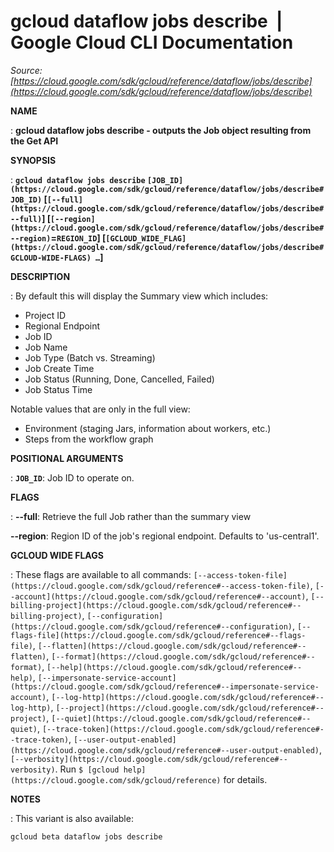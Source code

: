 # gcloud dataflow jobs describe  |  Google Cloud CLI Documentation

*Source: [https://cloud.google.com/sdk/gcloud/reference/dataflow/jobs/describe](https://cloud.google.com/sdk/gcloud/reference/dataflow/jobs/describe)*

**NAME**

: **gcloud dataflow jobs describe - outputs the Job object resulting from the Get API**

**SYNOPSIS**

: **`gcloud dataflow jobs describe` `[JOB_ID](https://cloud.google.com/sdk/gcloud/reference/dataflow/jobs/describe#JOB_ID)` [`[--full](https://cloud.google.com/sdk/gcloud/reference/dataflow/jobs/describe#--full)`] [`[--region](https://cloud.google.com/sdk/gcloud/reference/dataflow/jobs/describe#--region)`=`REGION_ID`] [`[GCLOUD_WIDE_FLAG](https://cloud.google.com/sdk/gcloud/reference/dataflow/jobs/describe#GCLOUD-WIDE-FLAGS) …`]**

**DESCRIPTION**

: By default this will display the Summary view which includes:

- Project ID
- Regional Endpoint
- Job ID
- Job Name
- Job Type (Batch vs. Streaming)
- Job Create Time
- Job Status (Running, Done, Cancelled, Failed)
- Job Status Time

Notable values that are only in the full view:

- Environment (staging Jars, information about workers, etc.)
- Steps from the workflow graph

**POSITIONAL ARGUMENTS**

: **`JOB_ID`**:
Job ID to operate on.

**FLAGS**

: **--full**:
Retrieve the full Job rather than the summary view

**--region**:
Region ID of the job's regional endpoint. Defaults to 'us-central1'.

**GCLOUD WIDE FLAGS**

: These flags are available to all commands: `[--access-token-file](https://cloud.google.com/sdk/gcloud/reference#--access-token-file)`,
`[--account](https://cloud.google.com/sdk/gcloud/reference#--account)`, `[--billing-project](https://cloud.google.com/sdk/gcloud/reference#--billing-project)`,
`[--configuration](https://cloud.google.com/sdk/gcloud/reference#--configuration)`,
`[--flags-file](https://cloud.google.com/sdk/gcloud/reference#--flags-file)`,
`[--flatten](https://cloud.google.com/sdk/gcloud/reference#--flatten)`, `[--format](https://cloud.google.com/sdk/gcloud/reference#--format)`, `[--help](https://cloud.google.com/sdk/gcloud/reference#--help)`, `[--impersonate-service-account](https://cloud.google.com/sdk/gcloud/reference#--impersonate-service-account)`,
`[--log-http](https://cloud.google.com/sdk/gcloud/reference#--log-http)`,
`[--project](https://cloud.google.com/sdk/gcloud/reference#--project)`, `[--quiet](https://cloud.google.com/sdk/gcloud/reference#--quiet)`, `[--trace-token](https://cloud.google.com/sdk/gcloud/reference#--trace-token)`, `[--user-output-enabled](https://cloud.google.com/sdk/gcloud/reference#--user-output-enabled)`,
`[--verbosity](https://cloud.google.com/sdk/gcloud/reference#--verbosity)`.
Run `$ [gcloud help](https://cloud.google.com/sdk/gcloud/reference)` for details.

**NOTES**

: This variant is also available:

```
gcloud beta dataflow jobs describe
```